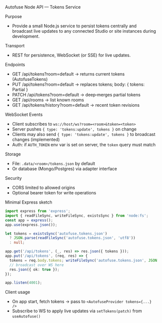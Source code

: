 Autofuse Node API — Tokens Service

Purpose
- Provide a small Node.js service to persist tokens centrally and broadcast live updates to any connected Studio or site instances during development.

Transport
- REST for persistence, WebSocket (or SSE) for live updates.

Endpoints
- GET /api/tokens?room=default → returns current tokens (AutofuseTokens)
- PUT /api/tokens?room=default → replaces tokens; body: { tokens: Partial<AutofuseTokens> }
- PATCH /api/tokens?room=default → deep‑merges partial tokens
- GET /api/rooms → list known rooms
- GET /api/tokens/history?room=default → recent token revisions

WebSocket Events
- Client subscribes to `ws://host/ws?room=<room>&token=<token>`
- Server pushes `{ type: 'tokens:update', tokens }` on change
- Clients may also send `{ type: 'tokens:update', tokens }` to broadcast changes (implemented)
- Auth: if `AUTH_TOKEN` env var is set on server, the `token` query must match

Storage
- File: `.data/<room>/tokens.json` by default
- Or database (Mongo/Postgres) via adapter interface

Security
- CORS limited to allowed origins
- Optional bearer token for write operations

Minimal Express sketch

```ts
import express from 'express';
import { readFileSync, writeFileSync, existsSync } from 'node:fs';
const app = express();
app.use(express.json());

let tokens = existsSync('autofuse.tokens.json')
  ? JSON.parse(readFileSync('autofuse.tokens.json', 'utf8'))
  : null;

app.get('/api/tokens', (_, res) => res.json({ tokens }));
app.put('/api/tokens', (req, res) => {
  tokens = req.body.tokens; writeFileSync('autofuse.tokens.json', JSON.stringify(tokens, null, 2));
  // broadcast over WS here
  res.json({ ok: true });
});

app.listen(4001);
```

Client usage
- On app start, fetch tokens → pass to `<AutofuseProvider tokens={...} />`
- Subscribe to WS to apply live updates via `setTokens(patch)` from `useAutofuse()`
